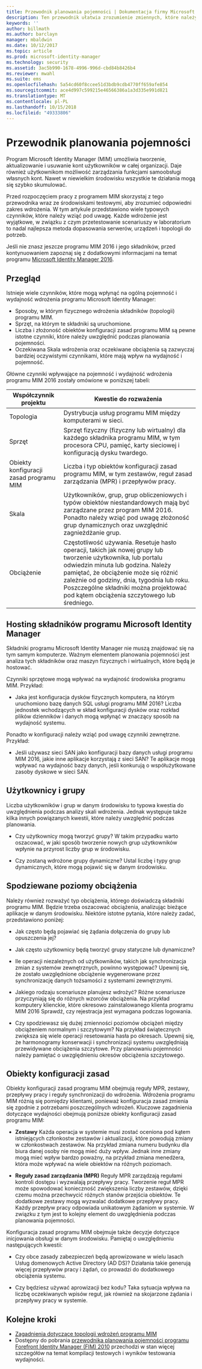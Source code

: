 ```yaml
---
title: Przewodnik planowania pojemności | Dokumentacja firmy Microsoft
description: Ten przewodnik ułatwia zrozumienie zmiennych, które należy wziąć pod uwagę przed wdrożeniem programu MIM 2016, w tym poziomów obciążeń i decyzji dotyczących zasad.
keywords: ''
author: billmath
ms.author: barclayn
manager: mbaldwin
ms.date: 10/12/2017
ms.topic: article
ms.prod: microsoft-identity-manager
ms.technology: security
ms.assetid: 3ac5b990-1678-4996-996d-cbd84b8426b4
ms.reviewer: mwahl
ms.suite: ems
ms.openlocfilehash: 5a54cd60f8ccee51d3bdb9cdb4770ff659afe854
ms.sourcegitcommit: ace4d997c599215e46566386a1a3d335e991d821
ms.translationtype: MT
ms.contentlocale: pl-PL
ms.lasthandoff: 10/15/2018
ms.locfileid: "49333806"
---
```

# <a name="capacity-planning-guide"></a>Przewodnik planowania pojemności

Program Microsoft Identity Manager (MIM) umożliwia tworzenie, aktualizowanie i usuwanie kont użytkowników w całej organizacji. Daje również użytkownikom możliwość zarządzania funkcjami samoobsługi własnych kont. Nawet w niewielkim środowisku wszystkie te działania mogą się szybko skumulować.

Przed rozpoczęciem pracy z programem MIM skorzystaj z tego przewodnika wraz ze środowiskami testowymi, aby zrozumieć odpowiedni zakres wdrożenia. W tym artykule przedstawiono wiele typowych czynników, które należy wziąć pod uwagę. Każde wdrożenie jest wyjątkowe, w związku z czym przetestowanie scenariuszy w laboratorium to nadal najlepsza metoda dopasowania serwerów, urządzeń i topologii do potrzeb.

Jeśli nie znasz jeszcze programu MIM 2016 i jego składników, przed kontynuowaniem zapoznaj się z dodatkowymi informacjami na temat programu [Microsoft Identity Manager 2016](microsoft-identity-manager-2016.md).

## <a name="overview"></a>Przegląd

Istnieje wiele czynników, które mogą wpłynąć na ogólną pojemność i wydajność wdrożenia programu Microsoft Identity Manager:

- Sposoby, w którym fizycznego wdrożenia składników (topologii) programu MIM.
- Sprzęt, na którym te składniki są uruchomione.
- Liczba i złożoność obiektów konfiguracji zasad programu MIM są pewne istotne czynniki, które należy uwzględnić podczas planowania pojemności.
- Oczekiwana Skala wdrożenia oraz oczekiwane obciążenia są zazwyczaj bardziej oczywistymi czynnikami, które mają wpływ na wydajność i pojemność.

Główne czynniki wpływające na pojemność i wydajność wdrożenia programu MIM 2016 zostały omówione w poniższej tabeli:

| Współczynnik projektu | Kwestie do rozważenia |
| ------------- | -------------- |
| Topologia | Dystrybucja usług programu MIM między komputerami w sieci. |
| Sprzęt | Sprzęt fizyczny (fizyczny lub wirtualny) dla każdego składnika programu MIM, w tym procesora CPU, pamięć, karty sieciowej i konfiguracją dysku twardego. |
| Obiekty konfiguracji zasad programu MIM | Liczba i typ obiektów konfiguracji zasad programu MIM, w tym zestawów, reguł zasad zarządzania (MPR) i przepływów pracy. |
| Skala | Użytkowników, grup, grup obliczeniowych i typów obiektów niestandardowych mają być zarządzane przez program MIM 2016. Ponadto należy wziąć pod uwagę złożoność grup dynamicznych oraz uwzględnić zagnieżdżanie grup. |
| Obciążenie | Częstotliwość używania. Resetuje hasło operacji, takich jak nowej grupy lub tworzenie użytkownika, lub portalu odwiedzin minuta lub godzina. Należy pamiętać, że obciążenie może się różnić zależnie od godziny, dnia, tygodnia lub roku. Poszczególne składniki można projektować pod kątem obciążenia szczytowego lub średniego. |

## <a name="hosting-microsoft-identity-manager-components"></a>Hosting składników programu Microsoft Identity Manager

Składniki programu Microsoft Identity Manager nie muszą znajdować się na tym samym komputerze. Ważnym elementem planowania pojemności jest analiza tych składników oraz maszyn fizycznych i wirtualnych, które będą je hostować.

Czynniki sprzętowe mogą wpływać na wydajność środowiska programu MIM. Przykład:

- Jaka jest konfiguracja dysków fizycznych komputera, na którym uruchomiono bazę danych SQL usługi programu MIM 2016? Liczba jednostek wchodzących w skład konfiguracji dysków oraz rozkład plików dzienników i danych mogą wpłynąć w znaczący sposób na wydajność systemu.

Ponadto w konfiguracji należy wziąć pod uwagę czynniki zewnętrzne. Przykład:

- Jeśli używasz sieci SAN jako konfiguracji bazy danych usługi programu MIM 2016, jakie inne aplikacje korzystają z sieci SAN? Te aplikacje mogą wpływać na wydajność bazy danych, jeśli konkurują o współużytkowane zasoby dyskowe w sieci SAN.

## <a name="users-and-groups"></a>Użytkownicy i grupy

Liczba użytkowników i grup w danym środowisku to typowa kwestia do uwzględnienia podczas analizy skali wdrożenia. Jednak występuje także kilka innych powiązanych kwestii, które należy uwzględnić podczas planowania.

- Czy użytkownicy mogą tworzyć grupy? W takim przypadku warto oszacować, w jaki sposób tworzenie nowych grup użytkowników wpłynie na przyrost liczby grup w środowisku.

- Czy zostaną wdrożone grupy dynamiczne? Ustal liczbę i typy grup dynamicznych, które mogą pojawić się w danym środowisku.

## <a name="expected-load-levels"></a>Spodziewane poziomy obciążenia

Należy również rozważyć typ obciążenia, którego doświadczą składniki programu MIM. Będzie trzeba oszacować obciążenia, analizując bieżące aplikacje w danym środowisku. Niektóre istotne pytania, które należy zadać, przedstawiono poniżej:

- Jak często będą pojawiać się żądania dołączenia do grupy lub opuszczenia jej?

- Jak często użytkownicy będą tworzyć grupy statyczne lub dynamiczne?

- Ile operacji niezależnych od użytkowników, takich jak synchronizacja zmian z systemów zewnętrznych, powinno występować? Upewnij się, że zostało uwzględnione obciążenie wygenerowane przez synchronizację danych tożsamości z systemami zewnętrznymi.

- Jakiego rodzaju scenariusze planujesz wdrożyć? Różne scenariusze przyczyniają się do różnych wzorców obciążenia. Na przykład komputery klienckie, które okresowo zainstalowanego klienta programu MIM 2016 Sprawdź, czy rejestracja jest wymagana podczas logowania.

- Czy spodziewasz się dużej zmienności poziomów obciążeń między obciążeniem normalnym i szczytowym? Na przykład świątecznych zwiększa się wiele operacji resetowania hasła po okresach. Upewnij się, że harmonogramy konserwacji i synchronizacji systemu uwzględniają przewidywane obciążenia szczytowe. Przy planowaniu pojemności należy pamiętać o uwzględnieniu okresów obciążenia szczytowego.

## <a name="policy-configuration-objects"></a>Obiekty konfiguracji zasad

Obiekty konfiguracji zasad programu MIM obejmują reguły MPR, zestawy, przepływy pracy i reguły synchronizacji do wdrożenia. Wdrożenia programu MIM różnią się pomiędzy klientami, ponieważ konfiguracja zasad zmienia się zgodnie z potrzebami poszczególnych wdrożeń. Kluczowe zagadnienia dotyczące wydajności obejmują poniższe obiekty konfiguracji zasad programu MIM:

- **Zestawy** Każda operacja w systemie musi zostać oceniona pod kątem istniejących członkostw zestawów i aktualizacji, które powodują zmiany w członkostwach zestawów. Na przykład zmiana numeru budynku dla biura danej osoby nie mogą mieć duży wpływ. Jednak inne zmiany mogą mieć wpływ bardzo poważny, na przykład zmiana menedżera, która może wpływać na wiele obiektów na różnych poziomach.

- **Reguły zasad zarządzania (MPR)** Reguły MPR zarządzają regułami kontroli dostępu i wyzwalają przepływy pracy. Tworzenie reguł MPR może spowodować konieczność zwiększenia liczby zestawów, dzięki czemu można przechwycić różnych stanów przejścia obiektów. Te dodatkowe zestawy mogą wyzwalać dodatkowe przepływy pracy. Każdy przepływ pracy odpowiada unikatowym żądaniom w systemie. W związku z tym jest to kolejny element do uwzględnienia podczas planowania pojemności.

Konfiguracja zasad programu MIM obejmuje także decyzje dotyczące inicjowania obsługi w danym środowisku. Pamiętaj o uwzględnieniu następujących kwestii:

- Czy obce zasady zabezpieczeń będą aprowizowane w wielu lasach Usług domenowych Active Directory (AD DS)? Działania takie generują więcej przepływów pracy i żądań, co prowadzi do dodatkowego obciążenia systemu.

- Czy będziesz używać aprowizacji bez kodu? Taka sytuacja wpływa na liczbę oczekiwanych wpisów reguł, jak również na skojarzone żądania i przepływy pracy w systemie.

## <a name="next-steps"></a>Kolejne kroki

- [Zagadnienia dotyczące topologii wdrożeń programu MIM](topology-considerations.md)
- Dostępny do pobrania [przewodnika planowania pojemności programu Forefront Identity Manager (FIM) 2010](http://go.microsoft.com/fwlink/?LinkId=200180) przechodzi w stan więcej szczegółów na temat kompilacji testowych i wyników testowania wydajności.
